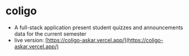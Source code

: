 # coligo
- A full-stack application present student quizzes and announcements data for the current semester
- live version: [https://coligo-askar.vercel.app/](https://coligo-askar.vercel.app/)
